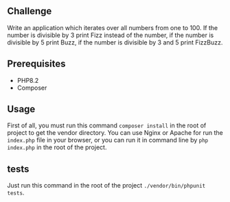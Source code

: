 ## Challenge
Write an application which iterates over all numbers from one to 100. If the
number is divisible by 3 print Fizz instead of the number, if the number is
divisible by 5 print Buzz, if the number is divisible by 3 and 5 print FizzBuzz.

## Prerequisites
* PHP8.2
* Composer

## Usage
First of all, you must run this command `composer install` in the root of project to get the vendor directory.
You can use Nginx or Apache for run the `index.php` file in your browser, 
or you can run it in command line by `php index.php` in the root of the project.

## tests
Just run this command in the root of the project `./vendor/bin/phpunit tests`.